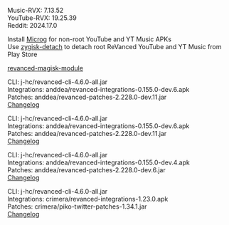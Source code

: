 Music-RVX: 7.13.52  
YouTube-RVX: 19.25.39  
Reddit: 2024.17.0  

Install [Microg](https://github.com/ReVanced/GmsCore/releases) for non-root YouTube and YT Music APKs  
Use [zygisk-detach](https://github.com/j-hc/zygisk-detach) to detach root ReVanced YouTube and YT Music from Play Store  

[revanced-magisk-module](https://github.com/j-hc/revanced-magisk-module)
  
CLI: j-hc/revanced-cli-4.6.0-all.jar  
Integrations: anddea/revanced-integrations-0.155.0-dev.6.apk  
Patches: anddea/revanced-patches-2.228.0-dev.11.jar  
[Changelog](https://github.com/anddea/revanced-patches/releases/tag/v2.228.0-dev.11)

CLI: j-hc/revanced-cli-4.6.0-all.jar  
Integrations: anddea/revanced-integrations-0.155.0-dev.6.apk  
Patches: anddea/revanced-patches-2.228.0-dev.11.jar  
[Changelog](https://github.com/anddea/revanced-patches/releases/tag/v2.228.0-dev.11)

CLI: j-hc/revanced-cli-4.6.0-all.jar  
Integrations: anddea/revanced-integrations-0.155.0-dev.4.apk  
Patches: anddea/revanced-patches-2.228.0-dev.6.jar  
[Changelog](https://github.com/anddea/revanced-patches/releases/tag/v2.228.0-dev.6)

CLI: j-hc/revanced-cli-4.6.0-all.jar  
Integrations: crimera/revanced-integrations-1.23.0.apk  
Patches: crimera/piko-twitter-patches-1.34.1.jar  
[Changelog](https://github.com/crimera/piko/releases/tag/v1.34.1)  
